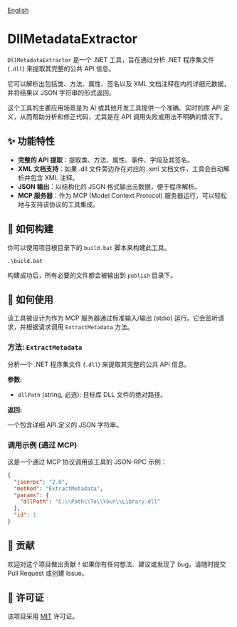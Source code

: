 [English](README.md)

# DllMetadataExtractor

`DllMetadataExtractor` 是一个 .NET 工具，旨在通过分析 .NET 程序集文件 (`.dll`) 来提取其完整的公共 API 信息。

它可以解析出包括类、方法、属性、签名以及 XML 文档注释在内的详细元数据，并将结果以 JSON 字符串的形式返回。

这个工具的主要应用场景是为 AI 或其他开发工具提供一个准确、实时的库 API 定义，从而帮助分析和修正代码，尤其是在 API 调用失败或用法不明确的情况下。

## ✨ 功能特性

- **完整的 API 提取**：提取类、方法、属性、事件、字段及其签名。
- **XML 文档支持**：如果 .dll 文件旁边存在对应的 .xml 文档文件，工具会自动解析并包含 XML 注释。
- **JSON 输出**：以结构化的 JSON 格式输出元数据，便于程序解析。
- **MCP 服务器**：作为 MCP (Model Context Protocol) 服务器运行，可以轻松地与支持该协议的工具集成。

## 🚀 如何构建

你可以使用项目根目录下的 `build.bat` 脚本来构建此工具。

```shell
.\build.bat
```

构建成功后，所有必要的文件都会被输出到 `publish` 目录下。

## 🔧 如何使用

该工具被设计为作为 MCP 服务器通过标准输入/输出 (stdio) 运行。它会监听请求，并根据请求调用 `ExtractMetadata` 方法。

### 方法: `ExtractMetadata`

分析一个 .NET 程序集文件 (`.dll`) 来提取其完整的公共 API 信息。

**参数:**

- `dllPath` (string, 必选): 目标库 DLL 文件的绝对路径。

**返回:**

一个包含详细 API 定义的 JSON 字符串。

### 调用示例 (通过 MCP)

这是一个通过 MCP 协议调用该工具的 JSON-RPC 示例：

```json
{
  "jsonrpc": "2.0",
  "method": "ExtractMetadata",
  "params": {
    "dllPath": "C:\\Path\\To\\Your\\Library.dll"
  },
  "id": 1
}
```

## 🤝 贡献

欢迎对这个项目做出贡献！如果你有任何想法、建议或发现了 bug，请随时提交 Pull Request 或创建 Issue。

## 📄 许可证

该项目采用 [MIT](LICENSE) 许可证。 